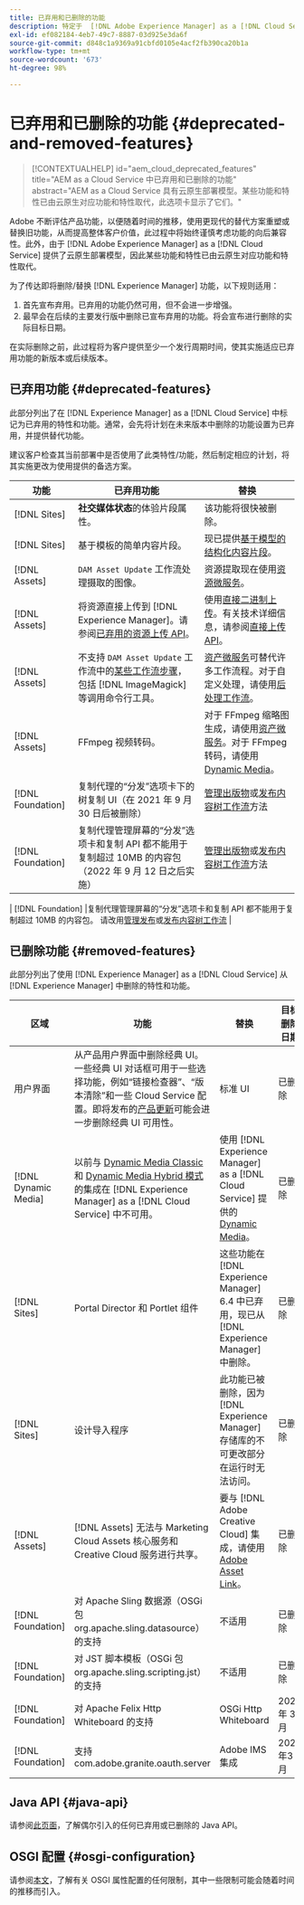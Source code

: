 ```yaml
---
title: 已弃用和已删除的功能
description: 特定于  [!DNL Adobe Experience Manager] as a [!DNL Cloud Service] 中已弃用和已删除的功能的发行说明。
exl-id: ef082184-4eb7-49c7-8887-03d925e3da6f
source-git-commit: d848c1a9369a91cbfd0105e4acf2fb390ca20b1a
workflow-type: tm+mt
source-wordcount: '673'
ht-degree: 98%

---
```


# 已弃用和已删除的功能 {#deprecated-and-removed-features}

>[!CONTEXTUALHELP]
>id="aem_cloud_deprecated_features"
>title="AEM as a Cloud Service 中已弃用和已删除的功能"
>abstract="AEM as a Cloud Service 具有云原生部署模型。某些功能和特性已由云原生对应功能和特性取代，此选项卡显示了它们。"


Adobe 不断评估产品功能，以便随着时间的推移，使用更现代的替代方案重塑或替换旧功能，从而提高整体客户价值，此过程中将始终谨慎考虑功能的向后兼容性。此外，由于 [!DNL Adobe Experience Manager] as a [!DNL Cloud Service] 提供了云原生部署模型，因此某些功能和特性已由云原生对应功能和特性取代。

为了传达即将删除/替换 [!DNL Experience Manager] 功能，以下规则适用：

1. 首先宣布弃用。已弃用的功能仍然可用，但不会进一步增强。
1. 最早会在后续的主要发行版中删除已宣布弃用的功能。将会宣布进行删除的实际目标日期。

在实际删除之前，此过程将为客户提供至少一个发行周期时间，使其实施适应已弃用功能的新版本或后续版本。

## 已弃用功能 {#deprecated-features}

此部分列出了在 [!DNL Experience Manager] as a [!DNL Cloud Service] 中标记为已弃用的特性和功能。通常，会先将计划在未来版本中删除的功能设置为已弃用，并提供替代功能。

建议客户检查其当前部署中是否使用了此类特性/功能，然后制定相应的计划，将其实施更改为使用提供的备选方案。

| 功能 | 已弃用功能 | 替换 |
| ------------ | ------------------ | ----------- |
| [!DNL Sites] | **社交媒体状态**&#x200B;的体验片段属性。 | 该功能将很快被删除。 |
| [!DNL Sites] | 基于模板的简单内容片段。 | 现已提供[基于模型的结构化内容片段](/help/assets/content-fragments/content-fragments-models.md)。 |
| [!DNL Assets] | `DAM Asset Update` 工作流处理摄取的图像。 | 资源提取现在使用[资源微服务](/help/assets/asset-microservices-overview.md)。 |
| [!DNL Assets] | 将资源直接上传到 [!DNL Experience Manager]。请参阅[已弃用的资源上传 API](/help/assets/developer-reference-material-apis.md#deprecated-asset-upload-api)。 | 使用[直接二进制上传](/help/assets/add-assets.md)。有关技术详细信息，请参阅[直接上传 API](/help/assets/developer-reference-material-apis.md#upload-binary)。 |
| [!DNL Assets] | 不支持 `DAM Asset Update` 工作流中的[某些工作流步骤](/help/assets/developer-reference-material-apis.md#post-processing-workflows-steps)，包括 [!DNL ImageMagick] 等调用命令行工具。 | [资产微服务](/help/assets/asset-microservices-overview.md)可替代许多工作流程。对于自定义处理，请使用[后处理工作流](/help/assets/asset-microservices-configure-and-use.md#post-processing-workflows)。 |
| [!DNL Assets] | FFmpeg 视频转码。 | 对于 FFmpeg 缩略图生成，请使用[资产微服务](/help/assets/asset-microservices-overview.md)。对于 FFmpeg 转码，请使用 [Dynamic Media](/help/assets/manage-video-assets.md)。 |
| [!DNL Foundation] | 复制代理的“分发”选项卡下的树复制 UI（在 2021 年 9 月 30 日后被删除） | [管理出版物](/help/operations/replication.md#manage-publication)或[发布内容树工作流](/help/operations/replication.md#publish-content-tree-workflow)方法 |
| [!DNL Foundation] | 复制代理管理屏幕的“分发”选项卡和复制 API 都不能用于复制超过 10MB 的内容包（2022 年 9 月 12 日之后实施） | [管理出版物](/help/operations/replication.md#manage-publication)或[发布内容树工作流](/help/operations/replication.md#publish-content-tree-workflow)方法 |


| [!DNL Foundation]       |复制代理管理屏幕的“分发”选项卡和复制 API 都不能用于复制超过 10MB 的内容包。 请改用[管理发布](/help/operations/replication.md#manage-publication)或[发布内容树工作流](/help/operations/replication.md#publish-content-tree-workflow) |

## 已删除功能 {#removed-features}

此部分列出了使用 [!DNL Experience Manager] as a [!DNL Cloud Service] 从 [!DNL Experience Manager] 中删除的特性和功能。

| 区域 | 功能 | 替换 | 目标删除日期 |
| ------------ | ------------------ | ----------- | ------------------- |
| 用户界面 | 从产品用户界面中删除经典 UI。一些经典 UI 对话框可用于一些选择功能，例如“链接检查器”、“版本清除”和一些 Cloud Service 配置。即将发布的[产品更新](/help/release-notes/home.md)可能会进一步删除经典 UI 可用性。 | 标准 UI | 已删除 |
| [!DNL Dynamic Media] | 以前与 [Dynamic Media Classic](https://experienceleague.adobe.com/docs/experience-manager-65/administering/integration/scene7.html?lang=zh-Hans#integration) 和 [Dynamic Media Hybrid 模式](https://experienceleague.adobe.com/docs/experience-manager-65/assets/dynamic/config-dynamic.html?lang=zh-Hans#dynamic)的集成在 [!DNL Experience Manager] as a [!DNL Cloud Service] 中不可用。 | 使用 [!DNL Experience Manager] as a [!DNL Cloud Service] 提供的 [Dynamic Media](/help/assets/dynamic-media/dynamic-media.md)。 | 已删除 |
| [!DNL Sites] | Portal Director 和 Portlet 组件 | 这些功能在 [!DNL Experience Manager] 6.4 中已弃用，现已从 [!DNL Experience Manager] 中删除。 | 已删除 |
| [!DNL Sites] | 设计导入程序 | 此功能已被删除，因为 [!DNL Experience Manager] 存储库的不可更改部分在运行时无法访问。 | 已删除 |
| [!DNL Assets] | [!DNL Assets] 无法与 Marketing Cloud Assets 核心服务和 Creative Cloud 服务进行共享。 | 要与 [!DNL Adobe Creative Cloud] 集成，请使用 [Adobe Asset Link](https://helpx.adobe.com/cn/enterprise/using/adobe-asset-link.html)。 | 已删除 |
| [!DNL Foundation] | 对 Apache Sling 数据源（OSGi 包 org.apache.sling.datasource）的支持 | 不适用 | 已删除 |
| [!DNL Foundation] | 对 JST 脚本模板（OSGi 包 org.apache.sling.scripting.jst）的支持 | 不适用 | 已删除 |
| [!DNL Foundation] | 对 Apache Felix Http Whiteboard 的支持 | OSGi Http Whiteboard | 2022 年 3 月 |
| [!DNL Foundation] | 支持com.adobe.granite.oauth.server | Adobe IMS集成 | 2023年3月 |


## Java API {#java-api}

请参阅[此页面](/help/release-notes/deprecated-apis.md)，了解偶尔引入的任何已弃用或已删除的 Java API。

## OSGI 配置 {#osgi-configuration}

请参阅[本文](/help/implementing/deploying/osgi-configuration-api.md)，了解有关 OSGI 属性配置的任何限制，其中一些限制可能会随着时间的推移而引入。
